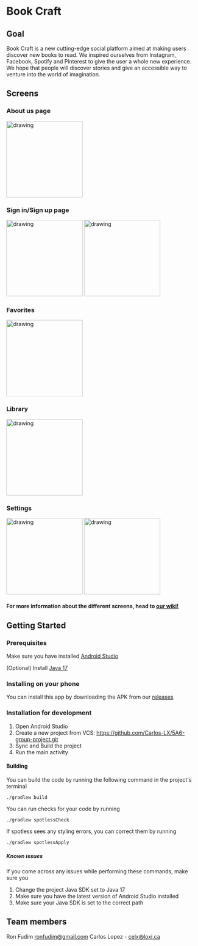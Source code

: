 # Book Craft

## Goal
Book Craft is a new cutting-edge social platform aimed at making users discover new books to read. We inspired ourselves from Instagram, Facebook, Spotify and Pinterest to give the user a whole new experience. We hope that people will discover stories and give an accessible way to venture into the world of imagination.

## Screens
### About us page
<img src="https://github.com/Carlos-LX/5A6-group-project/assets/98485090/5f8cba17-065b-44d8-bef1-c614d7de7e3a" alt="drawing" width="200"/>

### Sign in/Sign up page

<img src="https://github.com/Carlos-LX/5A6-group-project/assets/98485090/78c7c689-f15a-43c9-a130-8d6bbd547448" alt="drawing" width="200"/>
<img src="https://github.com/Carlos-LX/5A6-group-project/assets/98485090/73f2e376-1c95-4d82-b924-fbcf0f759897" alt="drawing" width="200"/>

### Favorites


<img src="https://github.com/Carlos-LX/5A6-group-project/assets/98485090/706138ea-f60b-42fa-8d03-57b56410af18" alt="drawing" width="200"/>


### Library


<img src="https://github.com/Carlos-LX/5A6-group-project/assets/98485090/5d69fd8d-4756-46ae-9817-f94c08e49d21" alt="drawing" width="200"/>

### Settings


<img src="https://github.com/Carlos-LX/5A6-group-project/assets/98485090/1e20aa47-0b31-4ff9-a13e-814ecbc1d82d" alt="drawing" width="200"/> <img src="https://github.com/Carlos-LX/5A6-group-project/assets/98485090/d90ab706-51b0-465d-a288-5a5dcea0bc4f" alt="drawing" width="200"/>


#### For more information about the different screens, head to [our wiki!](https://github.com/Carlos-LX/5A6-group-project/wiki/Final-project)

## Getting Started
### Prerequisites
Make sure you have installed [Android Studio](https://developer.android.com/studio)

(Optional) Install [Java 17](https://www.oracle.com/java/technologies/downloads/)
### Installing on your phone

You can install this app by downloading the APK from our [releases](https://github.com/Carlos-LX/5A6-group-project/releases)

### Installation for development

1. Open Android Studio
2. Create a new project from VCS: https://github.com/Carlos-LX/5A6-group-project.git
3. Sync and Build the project
4. Run the main activity
   
#### Building
   You can build the code by running the following command in the project's terminal
```
./gradlew build
```
You can run checks for your code by running
```
./gradlew spotlessCheck
```
If spotless sees any styling errors, you can correct them by running
```
./gradlew spotlessApply
```
##### Known issues
If you come across any issues while performing these commands, make sure you

1. Change the project Java SDK set to Java 17
2. Make sure you have the latest version of Android Studio installed
3. Make sure your Java SDK is set to the correct path




## Team members
Ron Fudim ronfudim@gmail.com
Carlos Lopez - celx@loxi.ca
